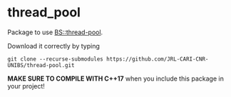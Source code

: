 # thread_pool
Package to use [BS::thread-pool](https://github.com/bshoshany/thread-pool).

Download it correctly by typing

``
git clone --recurse-submodules https://github.com/JRL-CARI-CNR-UNIBS/thread-pool.git
``

**MAKE SURE TO COMPILE WITH C++17** when you include this package in your project!
